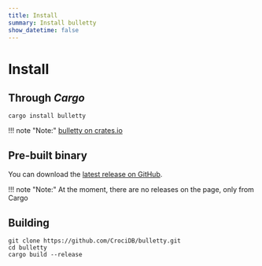 ```yaml
---
title: Install
summary: Install bulletty
show_datetime: false
---
```


# Install

## Through _Cargo_

```shell
cargo install bulletty
```
!!! note "Note:"
    [bulletty on crates.io](https://crates.io/crates/bulletty)

## Pre-built binary

You can download the [latest release on GitHub](https://github.com/CrociDB/bulletty/releases).

!!! note "Note:"
    At the moment, there are no releases on the page, only from Cargo

## Building

```shell
git clone https://github.com/CrociDB/bulletty.git
cd bulletty
cargo build --release
```
